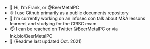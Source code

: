 - 👋 Hi, I’m Frank, or @BeerMetalPC
- 🌐 I use Github primarily as a public documents repository 
- 🌱 I’m currently working on an infosec con talk about M&A lessons learned, and studying for the CRISC exam. 
- 📫 I can be reached on Twitter @BeerMetalPC or via lnk.bio/BeerMetalPC
- 📆 (Readme last updated Oct. 2021) 

<!---
BeerMetalPC/BeerMetalPC is a ✨ special ✨ repository because its `README.md` (this file) appears on your GitHub profile.
You can click the Preview link to take a look at your changes.
--->
